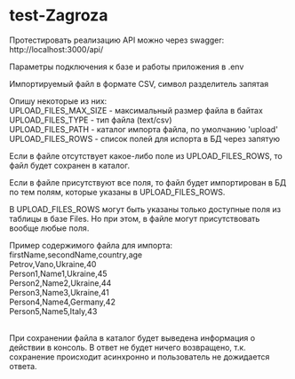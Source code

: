 # test-Zagroza


Протестировать реализацию API можно через swagger:
http://localhost:3000/api/

Параметры подключения к базе и работы приложения в .env

Импортируемый файл в формате CSV, символ разделитель запятая

Опишу некоторые из них:
<br>UPLOAD_FILES_MAX_SIZE - максимальный размер файла в байтах
<br>UPLOAD_FILES_TYPE     - тип файла (text/csv)
<br>UPLOAD_FILES_PATH     - каталог импорта файла, по умолчанию 'upload'
<br>UPLOAD_FILES_ROWS     - список полей для испорта в БД через запятую


Если в файле отсутствует какое-либо поле из UPLOAD_FILES_ROWS, то файл будет сохранен в каталог.

Если в файле присутствуют все поля, то файл будет импортирован в БД по тем полям, которые указаны в UPLOAD_FILES_ROWS.

В UPLOAD_FILES_ROWS могут быть указаны только доступные поля из таблицы в базе Files. Но при этом, в файле могут присутствовать вообще любые поля.

Пример содержимого файла для импорта:
<br>firstName,secondName,country,age
<br>Petrov,Vano,Ukraine,40
<br>Person1,Name1,Ukraine,45
<br>Person2,Name2,Ukraine,44
<br>Person3,Name3,Ukraine,41
<br>Person4,Name4,Germany,42
<br>Person5,Name5,Italy,43

<br>При сохранении файла в каталог будет выведена информация о действии в консоль. В ответ не будет ничего возвращено, т.к. сохранение происходит асинхронно и пользователь не дожидается ответа.
